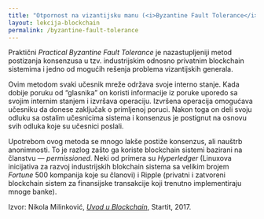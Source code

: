 ```yaml
---
title: "Otpornost na vizantijsku manu (<i>Byzantine Fault Tolerance</i>)"
layout: lekcija-blockchain
permalink: /byzantine-fault-tolerance
---
```


Praktični *Practical Byzantine Fault Tolerance* je nazastupljeniji metod postizanja konsenzusa u tzv. industrijskim odnosno privatnim blockchain sistemima i jedno od mogućih rešenja problema vizantijskih generala.

Ovim metodom svaki učesnik mreže održava svoje interno stanje. Kada dobije poruku od “glasnika” on koristi informacije iz poruke uporedo sa svojim internim stanjem i izvršava operaciju. Izvršena operacija omogućava učesniku da donese zaključak o primljenoj poruci. Nakon toga on deli svoju odluku sa ostalim učesnicima sistema i konsenzus je postignut na osnovu svih odluka koje su učesnici poslali.

Upotrebom ovog metoda se mnogo lakše postiže konsenzus, ali nauštrb anonimnosti. To je razlog zašto ga koriste blockchain sistemi bazirani na članstvu — *permissioned*. Neki od primera su *Hyperledger* (Linuxova inicijativa za razvoj industrijskih blokchain sistema sa velikim brojem *Fortune* 500 kompanija koje su članovi) i Ripple (privatni i zatvoreni blockchain sistem za finansijske transakcije koji trenutno implementiraju mnoge banke).


Izvor: Nikola Milinković, *[Uvod u Blockchain](https://startit.rs/uvod-u-blockchain-kako-se-postize-konsenzus-u-decentralizovanom-sistemu/)*, Startit, 2017.
